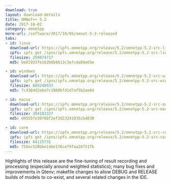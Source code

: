 ```yaml
---
download: true
layout: download-details
title: OMNeT++ 5.2
date: 2017-10-02
category: omnetpp
more-url: /software/2017/10/05/omnet-5-2-released
tabs:
- id: linux
  download-url: https://ipfs.omnetpp.org/release/5.2/omnetpp-5.2-src-linux.tgz
  ipfs: ipfs get /ipns/ipfs.omnetpp.org/release/5.2/omnetpp-5.2-src-linux.tgz
  filesize: 259874717
  md5: be819337e162b0b8613c3efcda8da65e

- id: windows
  download-url: https://ipfs.omnetpp.org/release/5.2/omnetpp-5.2-src-windows.zip
  ipfs: ipfs get /ipns/ipfs.omnetpp.org/release/5.2/omnetpp-5.2-src-windows.zip
  filesize: 689248933
  md5: 7c438dd2ebe7c1989bfd1d7af5b2ae64

- id: macos
  download-url: https://ipfs.omnetpp.org/release/5.2/omnetpp-5.2-src-macosx.tgz
  ipfs: ipfs get /ipns/ipfs.omnetpp.org/release/5.2/omnetpp-5.2-src-macosx.tgz
  filesize: 304102327
  md5: d4555fe3970bf2ef3d23241035cb4830

- id: core
  download-url: https://ipfs.omnetpp.org/release/5.2/omnetpp-5.2-src-core.tgz
  ipfs: ipfs get /ipns/ipfs.omnetpp.org/release/5.2/omnetpp-5.2-src-core.tgz
  filesize: 64115731
  md5: 758ac528bbe146e1f6cef9faa26751fb
---
```


Highlights of this release are the fine-tuning of result recording and processing (especially around weighted statistics); many bug fixes and improvements in Qtenv; makefile changes to allow DEBUG and RELEASE builds of models to co-exist, and several related changes in the IDE.
